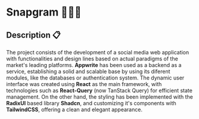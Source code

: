 # Snapgram 👥📱💬

## Description  📋

The project consists of the development of a social media web application with functionalities and design lines based on actual paradigms of the market's leading platforms. **Appwrite** has been used as a backend as a service, establishing a solid and scalable base by using its diferent modules, like the databases or authentication system. The dynamic user interface was created using **React** as the main framework, with technologies such as **React-Query** (now TanStack Query) for efficient state management. On the other hand, the styling has been implemented with the **RadixUI** based library **Shadcn**, and customizing it's components with **TailwindCSS**, offering a clean and elegant appearance.
